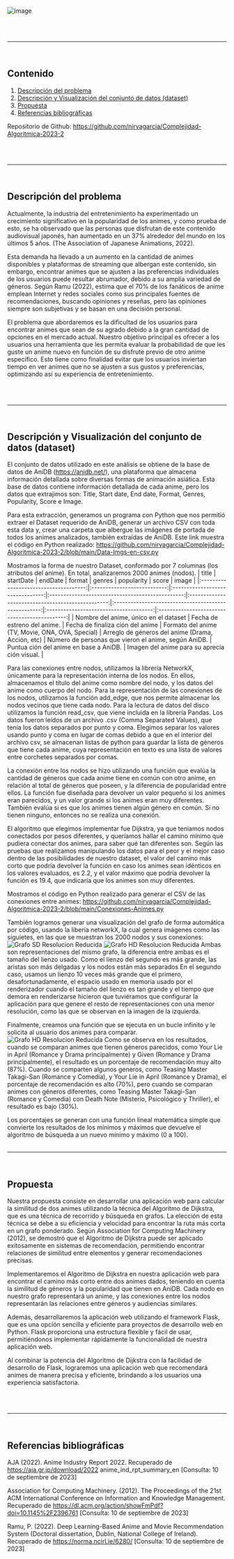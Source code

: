 ![image](https://github.com/nirvagarcia/Complejidad-Algoritmica-2023-2/blob/main/img/1.Caratula.png)

<br><br>
___
<br>


## Contenido

1. [Descripción del problema](#descripción-del-problema)
2. [Descripción y Visualización del conjunto de datos (dataset)](#descripción-y-visualización-del-conjunto-de-datos-dataset)
3. [Propuesta](#propuesta)
4. [Referencias bibliográficas](#referencias-bibliográficas)


Repositorio de Github: https://github.com/nirvagarcia/Complejidad-Algoritmica-2023-2


<br><br>
___
<br>


## Descripción del problema

Actualmente, la industria del entretenimiento ha experimentado un crecimiento significativo en la popularidad de los animes, y como prueba de esto, se ha observado que las personas que disfrutan de este contenido audiovisual japonés, han aumentado en un 37% alrededor del mundo en los últimos 5 años. (The Association of Japanese Animations, 2022).

Esta demanda ha llevado a un aumento en la cantidad de animes disponibles y plataformas de streaming que albergan este contenido, sin embargo, encontrar animes que se ajusten a las preferencias individuales de los usuarios puede resultar abrumador, debido a su amplia variedad de géneros. Según Ramu (2022), estima que el 70% de los fanáticos de anime emplean Internet y redes sociales como sus principales fuentes de recomendaciones, buscando opiniones y reseñas, pero las opiniones siempre son subjetivas y se basan en una decisión personal.

El problema que abordaremos es la dificultad de los usuarios para encontrar animes que sean de su agrado debido a la gran cantidad de opciones en el mercado actual. Nuestro objetivo principal es ofrecer a los usuarios una herramienta que les permita evaluar la probabilidad de que les guste un anime nuevo en función de su disfrute previo de otro anime específico. Esto tiene como finalidad evitar que los usuarios inviertan tiempo en ver animes que no se ajusten a sus gustos y preferencias, optimizando así su experiencia de entretenimiento.

<br><br>
___
<br>


## Descripción y Visualización del conjunto de datos (dataset)

El conjunto de datos utilizado en este análisis se obtiene de la base de datos de AniDB (https://anidb.net/), una plataforma que almacena información detallada sobre diversas formas de animación asiática. Esta base de datos contiene información detallada de cada anime, pero los datos que extrajimos son: Title, Start date, End date, Format, Genres, Popularity, Score e Image.

Para esta extracción, generamos un programa con Python que nos permitió extraer el Dataset requerido de AniDB, generar un archivo CSV con toda esta data y, crear una carpeta que albergue las imágenes de portada de todos los animes analizados, también extraídas de AniDB. Este link muestra el código en Python realizado: 
https://github.com/nirvagarcia/Complejidad-Algoritmica-2023-2/blob/main/Data-Imgs-en-csv.py 

Mostramos la forma de nuestro Dataset, conformado por  7 columnas (los atributos del anime). En total, analizaremos 2000 animes (nodos).
|                 title                 |          startDate          |              endDate             |                      format                      |                       genres                      |                      popularity                      |                  score                 |                     image                     |
|:-------------------------------------:|:---------------------------:|:--------------------------------:|:------------------------------------------------:|:-------------------------------------------------:|:----------------------------------------------------:|:--------------------------------------:|:---------------------------------------------:|
| Nombre del anime, único en el dataset | Fecha de estreno del anime. | Fecha de finaliza ción del anime | Formato del anime (TV, Movie, ONA, OVA, Special) | Arreglo de géneros del anime (Drama, Acción, etc) | Número de personas que vieron el anime, según AniDB. | Puntua ción del anime en base a AniDB. | Imagen del anime para su aprecia ción visual. |


Para las conexiones entre nodos, utilizamos la librería NetworkX, únicamente para la representación interna de los nodos. En ellos, almacenamos el título del anime como nombre del nodo, y los datos del anime como cuerpo del nodo. Para la representación de las conexiones de los nodos, utilizamos la función add_edge, que nos permite almacenar los nodos vecinos que tiene cada nodo. Para la lectura de datos del disco utilizamos la función read_csv, que viene incluida en la librería Pandas. Los datos fueron leídos de un archivo .csv (Comma Separated Values), que tenía los datos separados por punto y coma. Elegimos separar los valores usando punto y coma en lugar de comas debido a que en el interior del archivo csv, se almacenan listas de python para guardar la lista de géneros que tiene cada anime, cuya representación en texto es una lista de valores entre corchetes separados por comas.

La conexión entre los nodos se hizo utilizando una función que evalúa la cantidad de géneros que cada anime tiene en común con otro anime, en relación al total de géneros que poseen, y la diferencia de popularidad entre ellos. La función fue diseñada para devolver un valor pequeño si los animes eran parecidos, y un valor grande si los animes eran muy diferentes. También evalúa si es que los animes tienen algún género en común. Si no tienen ninguno, entonces no se realiza una conexión.

El algoritmo que elegimos implementar fue Dijkstra, ya que teníamos nodos conectados por pesos diferentes, y queríamos hallar el camino mínimo que pudiera conectar dos animes, para saber qué tan diferentes son. Según las pruebas que realizamos manipulando los datos para el peor y el mejor caso dentro de las posibilidades de nuestro dataset, el valor del camino más corto que podría devolver la función en caso los animes sean idénticos en los valores evaluados, es 2.2, y el valor máximo que podría devolver la función es 19.4, que indicaría que los animes son muy diferentes.

Mostramos el código en Python realizado para generar el CSV de las conexiones entre animes: https://github.com/nirvagarcia/Complejidad-Algoritmica-2023-2/blob/main/Conexiones-Animes.py 

También logramos generar una visualización del grafo de forma automática por código, usando la libería networkX, la cual genera imágenes como las siguietes, en las que se muestran los 2000 nodos y sus conexiones:
![Grafo SD Resolucion Reducida](https://github.com/nirvagarcia/Complejidad-Algoritmica-2023-2/blob/main/img/grafo%20reduct.png) ![Grafo HD Resolucion Reducida](https://github.com/nirvagarcia/Complejidad-Algoritmica-2023-2/blob/main/img/grafoSD.png)
Ambas son representaciones del mismo grafo, la diferencia entre ambas es el tamaño del lienzo usado. Como el lienzo del segundo es más grande, las aristas son más delgadas y los nodos están más separados En el segundo caso, usamos un lienzo 10 veces más grande que el primero, desafortunadamente, el espacio usado en memoria usado por el renderizador cuando el tamaño del lienzo es tan grande y el tiempo que demora en renderizarse hicieron que tuviéramos que configurar la aplicación para que genere el resto de representaciones con una menor resolución, como las que se observan en la imagen de la izquierda.

Finalmente, creamos una función que se ejecuta en un bucle infinito y le solicita al usuario dos animes para comparar. 
![Grafo HD Resolucion Reducida](https://github.com/nirvagarcia/Complejidad-Algoritmica-2023-2/blob/main/img/Todo%20Funciona.png)
Como se observa en los resultados, cuando se comparan animes que tienen géneros parecidos, como Your Lie in April (Romance y Drama principalmente) y Given (Romance y Drama principalmente), el resultado es un porcentaje de recomendación muy alto (87%). Cuando se comparten algunos generos, como Teasing Master Takagi-San (Romance y Comedia), y Your Lie in April (Romance y Drama), el porcentaje de recomendación es alto (70%), pero cuando se comparan animes con géneros diferentes, como Teasing Master Takagi-San (Romance y Comedia) con Death Note (Misterio, Psicológico y Thriller), el resultado es bajo (30%).

Los porcentajes se generan con una función lineal matemática simple que convierte los resultados de los mínimos y máximos que devuelve el algoritmo de búsqueda a un nuevo mínimo y máximo (0 a 100).
<br><br>
___
<br>


## Propuesta

Nuestra propuesta consiste en desarrollar una aplicación web para calcular la similitud de dos animes utilizando la técnica del Algoritmo de Dijkstra, que es una técnica de recorrido y búsqueda en grafos. La elección de esta técnica se debe a su eficiencia y velocidad para encontrar la ruta más corta en un grafo ponderado. Según Association for Computing Machinery (2012), se demostró que el Algoritmo de Dijkstra puede ser aplicado exitosamente en sistemas de recomendación, permitiendo encontrar relaciones de similitud entre elementos y generar recomendaciones precisas.

Implementaremos el Algoritmo de Dijkstra en nuestra aplicación web para encontrar el camino más corto entre dos animes dados, teniendo en cuenta la similitud de géneros y la popularidad que tienen en AniDB. Cada nodo en nuestro grafo representará un anime, y las conexiones entre los nodos representarán las relaciones entre géneros y audiencias similares.

Además, desarrollaremos la aplicación web utilizando el framework Flask, que es una opción sencilla y eficiente para proyectos de desarrollo web en Python. Flask proporciona una estructura flexible y fácil de usar, permitiéndonos implementar rápidamente la funcionalidad de nuestra aplicación web.

Al combinar la potencia del Algoritmo de Dijkstra con la facilidad de desarrollo de Flask, lograremos una aplicación web que recomendará animes de manera precisa y eficiente, brindando a los usuarios una experiencia satisfactoria.

<br><br>
___
<br>


## Referencias bibliográficas

AJA (2022). Anime Industry Report 2022. Recuperado de https://aja.gr.jp/download/2022 anime_ind_rpt_summary_en [Consulta: 10 de septiembre de 2023]

Association for Computing Machinery. (2012). The Proceedings of the 21st ACM International Conference on Information and Knowledge Management. Recuperado de https://dl.acm.org/action/showFmPdf?doi=10.1145%2F2396761 [Consulta: 10 de septiembre de 2023]

Ramu, P. (2022). Deep Learning-Based Anime and Movie Recommendation System (Doctoral dissertation, Dublin, National College of Ireland). Recuperado de https://norma.ncirl.ie/6280/  [Consulta: 10 de septiembre de 2023]

